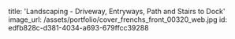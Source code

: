 title: 'Landscaping - Driveway, Entryways, Path and Stairs to Dock'
image_url: /assets/portfolio/cover_frenchs_front_00320_web.jpg
id: edfb828c-d381-4034-a693-679ffcc39288
